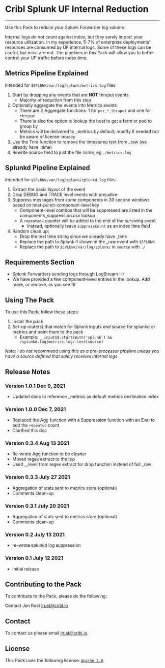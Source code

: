 # Cribl Splunk UF Internal Reduction
----

Use this Pack to reduce your Splunk Forwarder log volume.

Internal logs do not count against index, but they surely impact your resource utilization. In my experience, 5-7% of enterprise deployments' resources are consumed by UF internal logs. Some of these logs can be useful, but most are not. The pipelines in this Pack will allow you to better control your UF traffic before index time.

## Metrics Pipeline Explained

Intended for `$SPLUNK/var/log/splunk/metrics.log` files

1. Start by dropping any events that are **NOT** thruput events
    * Majority of reduction from this step
2. Optionally aggregate the events into Metrics events
    * There are 2 Aggregate functions: 1 for `per_*_thruput` and one for `thruput`
    * There is also the option to lookup the host to get a farm or pod to group by
    * Metrics will be delivered to _metrics by default; modify if needed but be aware of license impacy
3. Use the Trim function to remove the timestamp text from _raw (we already have _time)
4. Rewrite source field to just the file name, eg `./metrics.log`

## Splunkd Pipeline Explained

Intended for `$SPLUNK/var/log/splunk/splunkd.log` files

1. Extract the basic layout of the event
2. Drop DEBUG and TRACE level events with prejudice
3. Suppress messages from *some* components in 30 second windows based on host-punct-component-level key
    * Component-level combos that will be suppressed are listed in the components_suppression.csv lookup
    * A `repeated=` counter will be added to the end of the surviving event
        - Instead, optionally leave `suppressCount` as an index time field
4. Random clean up:
    * Drop the text time string since we already have _time
    * Replace the path to Splunk if shown in the _raw event with `$SPLUNK`
    * Replace the path to `$SPLUNK/var/log/splunk/` in `source` with `./`


## Requirements Section

* Splunk Forwarders sending logs through LogStream :-)
* We have provided a few component-level entries in the lookup. Add more, or remove, as you see fit

## Using The Pack

To use this Pack, follow these steps:

1. Install the pack
2. Set-up route(s) that match for Splunk inputs *and* source for splunkd or metrics and point them to the pack
    * Example: `__inputId.startsWith('splunk') && /splunkd.log|metrics.log/.test(source)`
    
*Note: I do not recommend using this as a pre-processor pipeline unless you have a source defined that solely receives internal logs*

## Release Notes

### Version 1.0.1 Dec 9, 2021

* Updated docs to reference _metrics as default metrics destination index

### Version 1.0.0 Dec 7, 2021

* Replaced the Agg function with a Suppression function with an Eval to add the `repeated` count 
* Clarified this doc

### Version 0.3.4 Aug 13 2021

* Re-wrote Agg function to be cleaner
* Moved regex extract to the top
* Used __level from regex extract for drop function instead of full _raw

### Version 0.3.3 July 27 2021

* Aggregation of stats sent to metrics store (optional)
* Comments clean-up

### Version 0.3.1 July 20 2021

* Aggregation of stats sent to metrics store (optional)
* Comments clean-up

### Version 0.2 July 13 2021

* re-wrote splunkd log suppression

### Version 0.1 July 12 2021

* initial release

## Contributing to the Pack
To contribute to the Pack, please do the following:

Contact Jon Rust <jrust@cribl.io>


## Contact
To contact us please email <jrust@cribl.io>.


## License
This Pack uses the following license: [`Apache 2.0`](https://github.com/criblio/appscope/blob/master/LICENSE).
